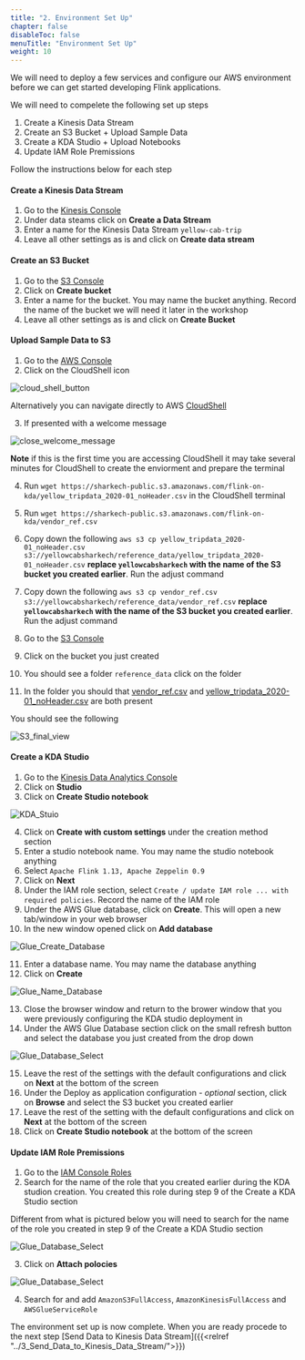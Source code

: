 ```yaml
---
title: "2. Environment Set Up"
chapter: false
disableToc: false
menuTitle: "Environment Set Up"
weight: 10
---
```


We will need to deploy a few services and configure our AWS environment before we can get started developing Flink applications.

We will need to compelete the following set up steps

1. Create a Kinesis Data Stream
2. Create an S3 Bucket + Upload Sample Data
3. Create a KDA Studio + Upload Notebooks
4. Update IAM Role Premissions

Follow the instructions below for each step

#### Create a Kinesis Data Stream 

1. Go to the [Kinesis Console](https://console.aws.amazon.com/kinesis/home)
2. Under data steams click on **Create a Data Stream**
3. Enter a name for the Kinesis Data Stream ```yellow-cab-trip```
4. Leave all other settings as is and click on **Create data stream**

#### Create an S3 Bucket

1. Go to the [S3 Console](https://s3.console.aws.amazon.com/s3/home)
2. Click on **Create bucket**
3. Enter a name for the bucket. You may name the bucket anything. Record the name of the bucket we will need it later in the workshop
4. Leave all other settings as is and click on **Create Bucket**


#### Upload Sample Data to S3

1. Go to the [AWS Console](https://console.aws.amazon.com/console/home)
2. Click on the CloudShell icon 

![cloud_shell_button](/images/flink-on-kda-studio/cloud_shell_button.png)

Alternatively you can navigate directly to AWS [CloudShell](https://console.aws.amazon.com/cloudshell/home)

3. If presented with a welcome message 

![close_welcome_message](/images/flink-on-kda-studio/close_welcome_message.png)

**Note** if this is the first time you are accessing CloudShell it may take several minutes for CloudShell to create the enviorment and prepare the terminal

4. Run ```wget https://sharkech-public.s3.amazonaws.com/flink-on-kda/yellow_tripdata_2020-01_noHeader.csv``` in the CloudShell terminal

5. Run ```wget https://sharkech-public.s3.amazonaws.com/flink-on-kda/vendor_ref.csv```

6. Copy down the following ```aws s3 cp yellow_tripdata_2020-01_noHeader.csv s3://yellowcabsharkech/reference_data/yellow_tripdata_2020-01_noHeader.csv``` **replace ```yellowcabsharkech``` with the name of the S3 bucket you created earlier**. Run the adjust command

7. Copy down the following ```aws s3 cp vendor_ref.csv s3://yellowcabsharkech/reference_data/vendor_ref.csv``` **replace ```yellowcabsharkech``` with the name of the S3 bucket you created earlier**. Run the adjust command 

8. Go to the [S3 Console](https://s3.console.aws.amazon.com/s3/home)
9. Click on the bucket you just created
10. You should see a folder ```reference_data``` click on the folder
11. In the folder you should that [vendor_ref.csv](https://sharkech-public.s3.amazonaws.com/flink-on-kda/vendor_ref.csv) and [yellow_tripdata_2020-01_noHeader.csv](https://sharkech-public.s3.amazonaws.com/flink-on-kda/yellow_tripdata_2020-01_noHeader.csv) are both present

You should see the following

![S3_final_view](/images/flink-on-kda-studio/S3_final_view.png)

#### Create a KDA Studio

1. Go to the [Kinesis Data Analytics Console](https://console.aws.amazon.com/kinesisanalytics/home)
2. Click on **Studio**
3. Click on **Create Studio notebook**

![KDA_Stuio](/images/flink-on-kda-studio/studio_set_up.png)

4. Click on **Create with custom settings** under the creation method section
5. Enter a studio notebook name. You may name the studio notebook anything
6. Select ```Apache Flink 1.13, Apache Zeppelin 0.9```
7. Click on **Next**
8. Under the IAM role section, select ```Create / update IAM role ... with required policies```. Record the name of the IAM role
9. Under the AWS Glue database, click on **Create**. This will open a new tab/window in your web browser
10. In the new window opened click on **Add database**

![Glue_Create_Database](/images/flink-on-kda-studio/glue_catalog.png)

11. Enter a database name. You may name the database anything
12. Click on **Create**

![Glue_Name_Database](/images/flink-on-kda-studio/glue_name_database.png)

13. Close the browser window and return to the brower window that you were previously configuring the KDA studio deployment in
14. Under the AWS Glue Database section click on the small refresh button and select the database you just created from the drop down

![Glue_Database_Select](/images/flink-on-kda-studio/glue_database_select.png)

15. Leave the rest of the settings with the default configurations and click on **Next** at the bottom of the screen
16. Under the Deploy as application configuration - *optional* section, click on **Browse** and select the S3 bucket you created earlier
17. Leave the rest of the setting with the default configurations and click on **Next** at the bottom of the screen
18. Click on **Create Studio notebook** at the bottom of the screen

#### Update IAM Role Premissions

1. Go to the [IAM Console Roles](https://console.aws.amazon.com/iamv2/home?#/roles)
2. Search for the name of the role that you created earlier during the KDA studion creation. You created this role during step 9 of the Create a KDA Studio section

Different from what is pictured below you will need to search for the name of the role you created in step 9 of the Create a KDA Studio section

![Glue_Database_Select](/images/flink-on-kda-studio/select_IAM.png)

3. Click on **Attach polocies**

![Glue_Database_Select](/images/flink-on-kda-studio/attach_policies.png)

4. Search for and add ```AmazonS3FullAccess```, ```AmazonKinesisFullAccess``` and ```AWSGlueServiceRole```

The environment set up is now complete. When you are ready procede to the next step [Send Data to Kinesis Data Stream]({{<relref "../3_Send_Data_to_Kinesis_Data_Stream/">}})